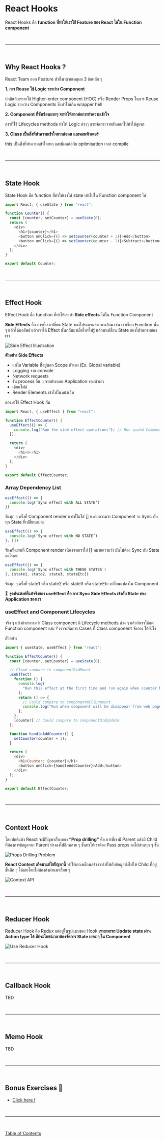 # React Hooks

React Hooks คือ **function ที่ทำให้เราใช้ Feature ของ React ได้ใน Function component**

<br><hr><br>

## Why React Hooks ?

React Team ออก Feature ตัวนี้มาด้วยเหตุผล 3 ข้อหลัก ๆ

**1. การ Reuse ใช้ Logic ระหว่าง Component**

ปกติแล้วเราจะใช้ Higher-order component (HOC) หรือ Render Props ในการ Reuse Logic ระหว่าง Components ซึ่งทำให้เกิด wrapper hell

**2. Component ที่ซับซ้อนมากๆ จะทำให้ยากต่อการทำความเข้าใจ**

การที่ใช้ Lifecycles methods ทำให้ Logic ต่างๆ กระจัดกระจายกันออกไปทำให้ดูยาก

**3. Class เป็นสิ่งที่ทำความเข้าใจยากต่อคน และคอมพิวเตอร์**

this เป็นสิ่งที่ทำความเข้าใจยาก และมีผลต่อกับ optimisation เวลา compile

<br><hr><br>

## State Hook

State Hook คือ function ที่ทำให้เราใส่ state เข้าไปใน Function component ได้

```js
import React, { useState } from "react";

function Counter() {
  const [counter, setCounter] = useState(0);
  return (
    <div>
      <h1>{counter}</h1>
      <button onClick={() => setCounter(counter + 1)}>Add</button>
      <button onClick={() => setCounter(counter - 1)}>Subtract</button>
    </div>
  );
}

export default Counter;
```

<br><hr><br>

## Effect Hook

Effect Hook คือ function ที่ทำให้เราทำ **Side effects** ได้ใน Function Component

**Side Effects** คือ การที่เราเปลี่ยน State ของโปรแกรมจากทางอ้อม เช่น เราเรียก Function นั้น ๆ แล้วได้ผลลัพธ์ แล้วเราได้ Effect นั้นกลับมาเมื่อไหร่ไม่รู้ แล้วมาเปลี่ยน State ของโปรแกรมของเรา

![Side Effect Illustration](./images/side-effects-illustration.png)

**ตัวอย่าง Side Effects**

- แก้ไข Variable ที่อยู่นอก Scope ตัวเอง (Ex. Global variable)
- Logging จาก console
- Network requests
- รัน process อื่น ๆ จากข้างนอก Application ของตัวเอง
- เขียนไฟล์
- Render Elements เข้าไปในหน้าเว็บ

ลองมาใช้ Effect Hook กัน

```js
import React, { useEffect } from "react";

function EffectCounter() {
  useEffect(() => {
    console.log("Run the side effect operations"); // Run ทุกครั้งที่ Component render
  });

  return (
    <div>
      <h1>0</h1>
    </div>
  );
}

export default EffectCounter;
```

### Array Dependency List

```js
useEffect(() => {
  console.log(‘Sync effect with ALL STATE’)
})
```

รันทุก ๆ ครั้งที่ Component render การที่ไม่ใส่ [] หมายความว่า Component จะ Sync กับทุก State ที่เปลี่่ยนแปลง

```js
useEffect(() => {
  console.log(‘Sync effect with NO STATE’)
}, [])
```

รันครั้งแรกที่ Component render เนื่องจากเราใส่ [] หมายความว่า มันไม่ต้อง Sync กับ State อะไรเลย

```js
useEffect(() => {
  console.log(‘Sync effect with THESE STATES')
}, [state1, state2, state3, stateEtc])
```

รันทุก ๆ ครั้งที่ state1 หรือ state2 หรือ state3 หรือ stateEtc เปลี่ยนแปลงใน Component

🌟 **จุดประสงค์ที่แท้จริงของ useEffect คือ การ Sync Side Effects เข้ากับ State ของ Application ของเรา**

### useEffect and Component Lifecycles

จริง ๆ แล้วถ้าเราถามว่า Class component มี Lifecycle methods ต่าง ๆ แล้วถ้าเราใช้แต่ Function component หล่ะ​ ?​ เราจะจัดการ Cases ที่ Class component จัดการ ได้ยังไง

ตัวอย่าง

```js
import { useState, useEffect } from "react";

function EffectCounter() {
  const [counter, setCounter] = useState(0);

  // Cloud compare to componentDidMount
  useEffect(
    function () {
      console.log(
        "Run this effect at the first time and run again when counter has changed"
      );
      return () => {
        // Could compare to componentWillUnmount
        console.log("Run when component will be disappear from web page");
      };
    },
    [counter] // Could compare to componentDidUpdate
  );

  function handleAddCounter() {
    setCounter(counter + 1);
  }

  return (
    <div>
      <h1>Counter: {counter}</h1>
      <button onClick={handleAddCounter}>Add</button>
    </div>
  );
}

export default EffectCounter;
```

<br><hr><br>

## Context Hook

โดยปกติแล้ว React จะมีปัญหาเรื่องของ **“Prop drilling”** คือ การที่เรามี Parent แล้วมี Child ที่ต้องการข้อมูลจาก Parent ห่างลงไปอีกหลาย ๆ ชั้นทำให้เราต้อง Pass props ลงไปผ่านทุก ๆ ชั้น

![Props Drilling Problem](./images/props-drilling-1.png)

**React Context เกิดมาแก้ไขปัญหานี้** ทำให้เราเหมือนสร้างวาร์ปให้กับข้อมูลส่งไปให้ Child ที่อยู่ชั้นลึก ๆ ได้เลย​โดยไม่ต้องส่งผ่านมาเรื่อย ๆ

![Context API](./images/props-drilling-2.png)

<br><hr><br>

## Reducer Hook

Reducer Hook คือ Redux แต่อยู่ในรูปแบบของ Hook **เราสามารถ Update state ผ่าน Action type ได้ มีประโยชน์เวลาต้องจัดการ State เยอะ ๆ ใน Component**

![Use Reducer Hook](./images/use-reduce-hook.png)

<br><hr><br>

## Callback Hook

TBD

<br><hr><br>

## Memo Hook

TBD

<br><hr><br>

## Bonus Exercises 🏅

- [Click here !](https://github.com/napatwongchr/codecamp-hook-exercises)

<br><hr><br>

[Table of Contents](https://github.com/napatwongchr/intro-to-react/blob/main/README.md)
